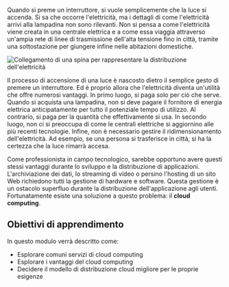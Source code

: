 Quando si preme un interruttore, si vuole semplicemente che la luce si accenda. Si sa che occorre l'elettricità, ma i dettagli di come l'elettricità arrivi alla lampadina non sono rilevanti. Non si pensa a come l'elettricità viene creata in una centrale elettrica e a come essa viaggia attraverso un'ampia rete di linee di trasmissione dell'alta tensione fino in città, tramite una sottostazione per giungere infine nelle abitazioni domestiche.

![Collegamento di una spina per rappresentare la distribuzione dell'elettricità](../media/1-heading.png)

Il processo di accensione di una luce è nascosto dietro il semplice gesto di premere un interruttore. Ed è proprio allora che l'elettricità diventa un'utilità che offre numerosi vantaggi. In primo luogo, si paga solo per ciò che serve. Quando si acquista una lampadina, non si deve pagare il fornitore di energia elettrica anticipatamente per tutto il potenziale tempo di utilizzo. Al contrario, si paga per la quantità che effettivamente si usa. In secondo luogo, non ci si preoccupa di come le centrali elettriche si aggiornino alle più recenti tecnologie. Infine, non è necessario gestire il ridimensionamento dell'elettricità. Ad esempio, se una persona si trasferisce in città, si ha la certezza che la luce rimarrà accesa.

Come professionista in campo tecnologico, sarebbe opportuno avere questi stessi vantaggi durante lo sviluppo e la distribuzione di applicazioni. L'archiviazione dei dati, lo streaming di video o persino l'hosting di un sito Web richiedono tutti la gestione di hardware e software. Questa gestione è un ostacolo superfluo durante la distribuzione dell'applicazione agli utenti. Fortunatamente esiste una soluzione a questo problema: il **cloud computing**.

## <a name="learning-objectives"></a>Obiettivi di apprendimento

In questo modulo verrà descritto come:

- Esplorare comuni servizi di cloud computing
- Esplorare i vantaggi del cloud computing
- Decidere il modello di distribuzione cloud migliore per le proprie esigenze
